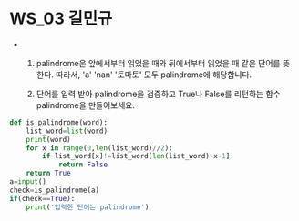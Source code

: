 # WS_03 길민규

- 1. palindrome은 앞에서부터 읽었을 때와 뒤에서부터 읽었을 때 같은 단어를 뜻한다. 따라서,  'a' 'nan' '토마토' 모두 palindrome에 해당합니다.

     

  2. 단어를 입력 받아 palindrome을 검증하고 True나 False를 리턴하는 함수 palindrome을 만들어보세요.

```python
def is_palindrome(word):
    list_word=list(word)
    print(word)
    for x in range(0,len(list_word)//2):
        if list_word[x]!=list_word[len(list_word)-x-1]:
            return False
   	return True
a=input()
check=is_palindrome(a)
if(check==True):
    print('입력한 단어는 palindrome')
```

